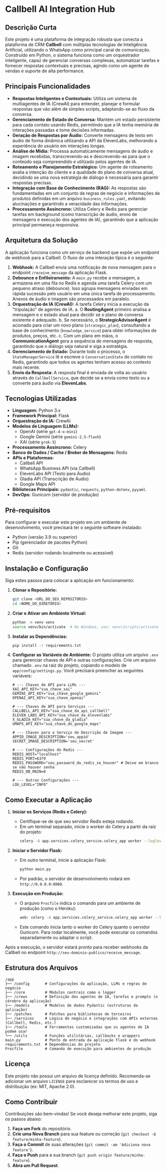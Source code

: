 # Callbell AI Integration Hub

<!-- Opcional: Adicione aqui badges de CI/CD, licença, etc. Ex:
[![Status da Build](https://github.com/seu-usuario/seu-repo/actions/workflows/main.yml/badge.svg)](https://github.com/seu-usuario/seu-repo/actions/workflows/main.yml)
[![Licença: MIT](https://img.shields.io/badge/Licença-MIT-yellow.svg)](https://opensource.org/licenses/MIT)
-->

## Descrição Curta

Este projeto é uma plataforma de integração robusta que conecta a plataforma de CRM **Callbell** com múltiplas tecnologias de Inteligência Artificial, utilizando o WhatsApp como principal canal de comunicação. Construído em Python, o sistema funciona como um orquestrador inteligente, capaz de gerenciar conversas complexas, automatizar tarefas e fornecer respostas contextuais e precisas, agindo como um agente de vendas e suporte de alta performance.

## Principais Funcionalidades

- **Respostas Inteligentes e Contextuais:** Utiliza um sistema de multiagentes de IA (CrewAI) para entender, planejar e formular respostas que vão além de simples scripts, adaptando-se ao fluxo da conversa.
- **Gerenciamento de Estado de Conversa:** Mantém um estado persistente para cada contato usando Redis, permitindo que a IA tenha memória de interações passadas e tome decisões informadas.
- **Geração de Respostas por Áudio:** Converte mensagens de texto em áudio de forma dinâmica utilizando a API da ElevenLabs, melhorando a experiência do usuário em interações longas.
- **Análise de Mídia:** Processa automaticamente mensagens de áudio e imagem recebidas, transcrevendo-as e descrevendo-as para que o conteúdo seja compreendido e utilizado pelos agentes de IA.
- **Roteamento e Planejamento Estratégico:** Um agente de roteamento avalia a intenção do cliente e a qualidade do plano de conversa atual, decidindo se uma nova estratégia de diálogo é necessária para garantir respostas precisas.
- **Integração com Base de Conhecimento (RAG):** As respostas são fundamentadas em um conjunto de regras de negócio e informações de produtos definidas em um arquivo `business_rules.yaml`, evitando alucinações e garantindo a veracidade das informações.
- **Processamento Assíncrono:** Utiliza Celery e Redis para gerenciar tarefas em background (como transcrição de áudio, envio de mensagens e execução dos agentes de IA), garantindo que a aplicação principal permaneça responsiva.

## Arquitetura da Solução

A aplicação funciona como um serviço de backend que expõe um endpoint de webhook para a Callbell. O fluxo de uma interação típica é o seguinte:

1.  **Webhook:** A Callbell envia uma notificação de nova mensagem para o endpoint `/receive_message` da aplicação Flask.
2.  **Debounce e Enfileiramento:** A `main.py` recebe a mensagem, a armazena em uma fila no Redis e agenda uma tarefa Celery com um pequeno atraso (debounce). Isso agrupa mensagens enviadas em rápida sucessão pelo usuário em uma única tarefa de processamento. Anexos de áudio e imagem são processados em paralelo.
3.  **Orquestração de IA (CrewAI):** A tarefa Celery inicia a execução da "tripulação" de agentes de IA.
    a.  O **RoutingAgent** primeiro analisa a mensagem e o estado atual para decidir se o plano de conversa existente é adequado.
    b.  Se necessário, o **StrategicAdvisorAgent** é acionado para criar um novo plano (`strategic_plan`), consultando a base de conhecimento (`knowledge_service`) para obter informações de produtos, preços, etc.
    c.  Com um plano em mãos, o **CommunicationAgent** gera a sequência de mensagens de resposta, garantindo que o diálogo seja natural e siga a estratégia.
4.  **Gerenciamento de Estado:** Durante todo o processo, o `StateManagerService` lê e escreve o `ConversationState` do contato no Redis, garantindo que todos os agentes tenham acesso ao contexto mais recente.
5.  **Envio da Resposta:** A resposta final é enviada de volta ao usuário através do `CallbellService`, que decide se a envia como texto ou a converte para áudio via **ElevenLabs**.

## Tecnologias Utilizadas

- **Linguagem:** Python 3.x
- **Framework Principal:** Flask
- **Orquestração de IA:** CrewAI
- **Modelos de Linguagem (LLMs):**
  - OpenAI (série `gpt-4-o-mini`)
  - Google Gemini (série `gemini-2.5-flash`)
  - XAI (série `grok-3`)
- **Processamento Assíncrono:** Celery
- **Banco de Dados / Cache / Broker de Mensagens:** Redis
- **APIs e Plataformas:**
  - Callbell API
  - WhatsApp Business API (via Callbell)
  - ElevenLabs API (Texto para Áudio)
  - Gladia API (Transcrição de Áudio)
  - Google Maps API
- **Bibliotecas Principais:** `pydantic`, `requests`, `python-dotenv`, `pyyaml`.
- **DevOps:** Gunicorn (servidor de produção)

## Pré-requisitos

Para configurar e executar este projeto em um ambiente de desenvolvimento, você precisará ter o seguinte software instalado:

- Python (versão 3.9 ou superior)
- Pip (gerenciador de pacotes Python)
- Git
- Redis (servidor rodando localmente ou acessível)

## Instalação e Configuração

Siga estes passos para colocar a aplicação em funcionamento:

1.  **Clonar o Repositório:**
    ```bash
    git clone <URL_DO_SEU_REPOSITORIO>
    cd <NOME_DO_DIRETORIO>
    ```

2.  **Criar e Ativar um Ambiente Virtual:**
    ```bash
    python -m venv venv
    source venv/bin/activate  # No Windows, use: venv\Scripts\activate
    ```

3.  **Instalar as Dependências:**
    ```bash
    pip install -r requirements.txt
    ```

4.  **Configurar as Variáveis de Ambiente:**
    O projeto utiliza um arquivo `.env` para gerenciar chaves de API e outras configurações. Crie um arquivo chamado `.env` na raiz do projeto, copiando o modelo de `app/config/settings.py`. Você precisará preencher as seguintes variáveis:

    ```env
    # --- Chaves de API para LLMs ---
    XAI_API_KEY="sua_chave_xai"
    GEMINI_API_KEY="sua_chave_google_gemini"
    OPENAI_API_KEY="sua_chave_openai"

    # --- Chaves de API para Serviços ---
    CALLBELL_API_KEY="sua_chave_da_api_callbell"
    ELEVEN_LABS_API_KEY="sua_chave_da_elevenlabs"
    X_GLADIA_KEY="sua_chave_da_gladia"
    GMAPS_API_KEY="sua_chave_do_google_maps"

    # --- Chaves para o Serviço de Descrição de Imagem ---
    APPID_IMAGE_DESCRIPTION='seu_appid'
    SECRET_IMAGE_DESCRIPTION='seu_secret'

    # --- Configurações do Redis ---
    REDIS_HOST="localhost"
    REDIS_PORT=6379
    REDIS_PASSWORD="seu_password_do_redis_se_houver" # Deixe em branco se não houver senha
    REDIS_DB_MAIN=0

    # --- Outras Configurações ---
    LOG_LEVEL="INFO"
    ```

## Como Executar a Aplicação

1.  **Iniciar os Serviços (Redis e Celery):**
    - Certifique-se de que seu servidor Redis esteja rodando.
    - Em um terminal separado, inicie o worker do Celery a partir da raiz do projeto:
      ```bash
      celery -A app.services.celery_service.celery_app worker --loglevel=INFO
      ```

2.  **Iniciar o Servidor Flask:**
    - Em outro terminal, inicie a aplicação Flask:
      ```bash
      python main.py
      ```
    - Por padrão, o servidor de desenvolvimento rodará em `http://0.0.0.0:8080`.

3.  **Execução em Produção:**
    - O arquivo `Procfile` indica o comando para um ambiente de produção (como o Heroku):
      ```bash
      web: celery -A app.services.celery_service.celery_app worker --loglevel=INFO && gunicorn -b 0.0.0.0:2828 main:app
      ```
    - Este comando inicia tanto o worker do Celery quanto o servidor Gunicorn. Para rodar localmente, você pode executar os comandos separadamente ou adaptar o script.

Após a execução, o servidor estará pronto para receber webhooks da Callbell no endpoint `http://seu-dominio-publico/receive_message`.

## Estrutura dos Arquivos

```
/app
├── /config       # Configurações da aplicação, LLMs e regras de negócio
├── /core         # Módulos centrais como o logger
├── /crews        # Definição dos agentes de IA, tarefas e prompts (o cérebro da aplicação)
├── /models       # Modelos de dados Pydantic (estruturas da aplicação)
├── /patches      # Patches para bibliotecas de terceiros
├── /services     # Lógica de negócio e integrações com APIs externas (Callbell, Redis, etc.)
├── /tools        # Ferramentas customizadas que os agentes de IA podem usar
└── /utils        # Funções utilitárias, callbacks e wrappers
main.py           # Ponto de entrada da aplicação Flask e do webhook
requirements.txt  # Dependências do projeto
Procfile          # Comando de execução para ambientes de produção
```

## Licença

Este projeto não possui um arquivo de licença definido. Recomenda-se adicionar um arquivo `LICENSE` para esclarecer os termos de uso e distribuição (ex: MIT, Apache 2.0).

## Como Contribuir

Contribuições são bem-vindas! Se você deseja melhorar este projeto, siga os passos abaixo:

1.  **Faça um Fork** do repositório.
2.  **Crie uma Nova Branch** para sua feature ou correção (`git checkout -b feature/minha-feature`).
3.  **Faça o Commit** de suas alterações (`git commit -am 'Adiciona nova feature'`).
4.  **Faça o Push** para a sua branch (`git push origin feature/minha-feature`).
5.  **Abra um Pull Request**.